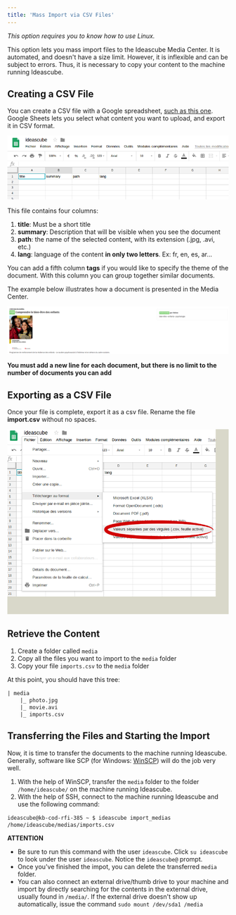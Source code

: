 ```yaml
---
title: 'Mass Import via CSV Files'
---
```


_This option requires you to know how to use Linux._

This option lets you mass import files to the Ideascube Media Center.  It is automated, and doesn't have a size limit.  However, it is inflexible and can be subject to errors.  Thus, it is necessary to copy your content to the machine running Ideascube.

## Creating a CSV File

You can create a CSV file with a Google spreadsheet, [such as this one](https://docs.google.com/spreadsheets/d/1G9DqmYVnWkHVZBjcT-OjIRyAffx2sWSekoPf6uGYUPk/edit#gid=0).  Google Sheets lets you select what content you want to upload, and export it in CSV format.

![](1.png)

This file contains four columns:

1. **title**: Must be a short title
2. **summary**: Description that will be visible when you see the document
3. **path**: the name of the selected content, with its extension \(.jpg, .avi, etc.\)
4. **lang**: language of the content **in only two letters**.  Ex: fr, en, es, ar...

You can add a fifth column **tags** if you would like to specify the theme of the document.  With this column you can group together similar documents.

The example below illustrates how a document is presented in the Media Center.

![](2.png)

**You must add a new line for each document, but there is no limit to the number of documents you can add**

## Exporting as a CSV File

Once your file is complete, export it as a csv file.  Rename the file **import.csv** without no spaces. 

![](3.png)

## Retrieve the Content

1. Create a folder called `media` 
2. Copy all the files you want to import to the `media` folder 
3. Copy your file `imports.csv` to the `media` folder 

At this point, you should have this tree:

```
| media
	|_ photo.jpg
	|_ movie.avi
	|_ imports.csv
```

## Transferring the Files and Starting the Import

Now, it is time to transfer the documents to the machine running Ideascube.  Generally, software like SCP (for Windows: [WinSCP](https://winscp.net/eng/download.php)) will do the job very well.

1. With the help of WinSCP, transfer the `media` folder to the folder `/home/ideascube/` on the machine running Ideascube.
2. With the help of SSH, connect to the machine running Ideascube and use the following command:

```
ideascube@kb-cod-rfi-385 ~ $ ideascube import_medias /home/ideascube/medias/imports.csv
```

**ATTENTION**

* Be sure to run this command with the user `ideascube`.  Click `su ideascube` to look under the user `ideascube`.  Notice the `ideascube@` prompt.  
* Once you've finished the impot, you can delete the transferred `media` folder.
* You can also connect an external drive/thumb drive to your machine and import by directly searching for the contents in the external drive, usually found in `/media/`.  If the external drive doesn't show up automatically, issue the command `sudo mount /dev/sda1 /media`




